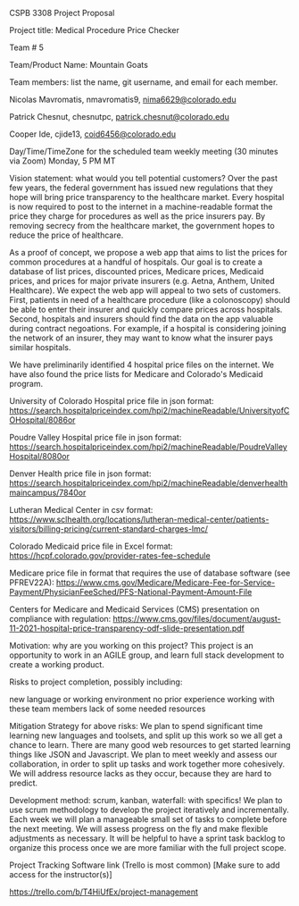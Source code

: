 CSPB 3308 Project Proposal

Project title: Medical Procedure Price Checker

Team # 5

Team/Product Name: Mountain Goats

Team members: list the name, git username, and email for each member.

Nicolas Mavromatis, nmavromatis9, nima6629@colorado.edu

Patrick Chesnut, chesnutpc, patrick.chesnut@colorado.edu

Cooper Ide, cjide13, coid6456@colorado.edu

Day/Time/TimeZone for the scheduled team weekly meeting (30 minutes via Zoom)
Monday, 5 PM MT

Vision statement: what would you tell potential customers?
Over the past few years, the federal government has issued new regulations that they hope will bring price transparency to the healthcare market.  Every hospital is now required to post to the internet in a machine-readable format the price they charge for procedures as well as the price insurers pay.  By removing secrecy from the healthcare market, the government hopes to reduce the price of healthcare.

As a proof of concept, we propose a web app that aims to list the prices for common procedures at a handful of hospitals.  Our goal is to create a database of list prices, discounted prices, Medicare prices, Medicaid prices, and prices for major private insurers (e.g. Aetna, Anthem, United Healthcare).  We expect the web app will appeal to two sets of customers.  First, patients in need of a healthcare procedure (like a colonoscopy) should be able to enter their insurer and quickly compare prices across hospitals.  Second, hospitals and insurers should find the data on the app valuable during contract negoations.  For example, if a hospital is considering joining the network of an insurer, they may want to know what the insurer pays similar hospitals.

We have preliminarily identified 4 hospital price files on the internet.  We have also found the price lists for Medicare and Colorado's Medicaid program.  

University of Colorado Hospital price file in json format:
https://search.hospitalpriceindex.com/hpi2/machineReadable/UniversityofCOHospital/8086or

Poudre Valley Hospital price file in json format:
https://search.hospitalpriceindex.com/hpi2/machineReadable/PoudreValleyHospital/8080or

Denver Health price file in json format:
https://search.hospitalpriceindex.com/hpi2/machineReadable/denverhealthmaincampus/7840or

Lutheran Medical Center in csv format:
https://www.sclhealth.org/locations/lutheran-medical-center/patients-visitors/billing-pricing/current-standard-charges-lmc/

Colorado Medicaid price file in Excel format:
https://hcpf.colorado.gov/provider-rates-fee-schedule

Medicare price file in format that requires the use of database software (see PFREV22A):
https://www.cms.gov/Medicare/Medicare-Fee-for-Service-Payment/PhysicianFeeSched/PFS-National-Payment-Amount-File

Centers for Medicare and Medicaid Services (CMS) presentation on compliance with regulation:
https://www.cms.gov/files/document/august-11-2021-hospital-price-transparency-odf-slide-presentation.pdf

Motivation: why are you working on this project?
This project is an opportunity to work in an AGILE group, and learn full stack development to create a working product.

Risks to project completion, possibly including:

new language or working environment
no prior experience working with these team members
lack of some needed resources

Mitigation Strategy for above risks:
We plan to spend significant time learning new languages and toolsets, and split up this work so we all get a chance to learn.
There are many good web resources to get started learning things like JSON and Javascript.
We plan to meet weekly and assess our collaboration, in order to split up tasks and work together more cohesively.
We will address resource lacks as they occur, because they are hard to predict.

Development method: scrum, kanban, waterfall: with specifics!
We plan to use scrum methodology to develop the project iteratively and incrementally.
Each week we will plan a manageable small set of tasks to complete before the next meeting.
We will assess progress on the fly and make flexible adjustments as necessary.
It will be helpful to have a sprint task backlog to organize this process once we are more familiar with the full project scope.

Project Tracking Software link (Trello is most common)
[Make sure to add access for the instructor(s)]
 
https://trello.com/b/T4HiUfEx/project-management

